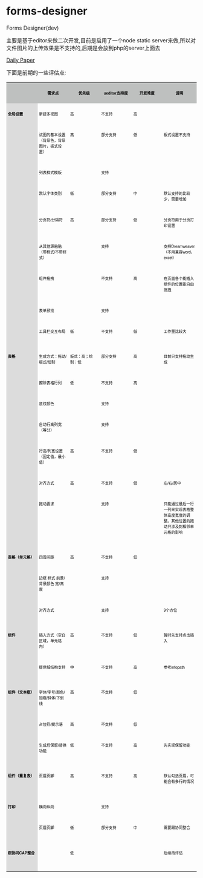 # forms-designer
Forms Designer(dev)

主要是基于editor来做二次开发,目前是启用了一个node static server来做,所以对文件图片的上传效果是不支持的,后期是会放到php的server上面去

[Daily Paper](DailyPaper.md)

下面是前期的一些评估点:

<table cellspacing="0" cellpadding="0">
    <tbody>
        <tr class="firstRow">
            <td valign="top" style="border-color: rgb(0, 0, 0); padding: 4px; word-break: break-all; background-color: rgb(190, 192, 191);" width="89" height="14"></td>
            <td valign="top" style="border-color: rgb(0, 0, 0); padding: 4px; background-color: rgb(190, 192, 191);" width="89" height="14">
                <p style="text-align:center;">
                    <span style="font-family:PingFang SC;color:#000000;font-stretch: normal; font-size: 10px; font-family: &#39;PingFang SC&#39;; font-kerning: none; font-variant-ligatures: common-ligatures; -webkit-text-stroke-color: rgb(0, 0, 0);"><strong>需求点</strong></span>
                </p>
            </td>
            <td valign="top" style="border-color: rgb(0, 0, 0); padding: 4px; background-color: rgb(190, 192, 191);" width="89" height="14">
                <p style="text-align:center;">
                    <span style="font-family:PingFang SC;color:#000000;font-stretch: normal; font-size: 10px; font-family: &#39;PingFang SC&#39;; font-kerning: none; font-variant-ligatures: common-ligatures; -webkit-text-stroke-color: rgb(0, 0, 0);"><strong>优先级</strong></span>
                </p>
            </td>
            <td valign="top" style="border-color: rgb(0, 0, 0); padding: 4px; background-color: rgb(190, 192, 191);" width="89" height="14">
                <p style="text-align:center;">
                    <span style="font-family:Helvetica;color:#000000;font-stretch: normal; font-size: 10px; font-family: Helvetica; font-kerning: none; font-variant-ligatures: common-ligatures; -webkit-text-stroke-color: rgb(0, 0, 0);"><strong>ueditor</strong></span><span style="font-family:PingFang SC;color:#000000;font-stretch: normal; font-size: 10px; font-family: &#39;PingFang SC&#39;; font-kerning: none; font-variant-ligatures: common-ligatures; -webkit-text-stroke-color: rgb(0, 0, 0);"><strong>支持度</strong></span>
                </p>
            </td>
            <td valign="top" style="border-color: rgb(0, 0, 0); padding: 4px; background-color: rgb(190, 192, 191);" width="89" height="14">
                <p style="text-align:center;">
                    <span style="font-family:PingFang SC;color:#000000;font-stretch: normal; font-size: 10px; font-family: &#39;PingFang SC&#39;; font-kerning: none; font-variant-ligatures: common-ligatures; -webkit-text-stroke-color: rgb(0, 0, 0);"><strong>开发难度</strong></span>
                </p>
            </td>
            <td valign="top" style="border-color: rgb(0, 0, 0); padding: 4px; background-color: rgb(190, 192, 191);" width="89" height="14">
                <p style="text-align:center;">
                    <span style="font-family:PingFang SC;color:#000000;font-stretch: normal; font-size: 10px; font-family: &#39;PingFang SC&#39;; font-kerning: none; font-variant-ligatures: common-ligatures; -webkit-text-stroke-color: rgb(0, 0, 0);"><strong>说明</strong></span>
                </p>
            </td>
        </tr>
        <tr>
            <td valign="top" style="border-color: rgb(0, 0, 0); padding: 4px; word-break: break-all; background-color: rgb(220, 220, 220);" width="89" height="13" class="selectTdClass">
                <p>
                    <span style="font-family:PingFang SC;color:#000000;font-stretch: normal; font-size: 10px; font-family: &#39;PingFang SC&#39;; font-kerning: none; font-variant-ligatures: common-ligatures; -webkit-text-stroke-color: rgb(0, 0, 0);"><strong>全局设置</strong></span>
                </p>
            </td>
            <td valign="top" style="border-color: rgb(0, 0, 0); padding: 4px;" width="89" height="13" class="selectTdClass">
                <p>
                    <span style="font-family:PingFang SC;color:#000000;font-stretch: normal; font-size: 10px; font-family: &#39;PingFang SC&#39;; font-kerning: none; font-variant-ligatures: common-ligatures; -webkit-text-stroke-color: rgb(0, 0, 0);">新建多视图</span>
                </p>
            </td>
            <td valign="top" style="border-color: rgb(0, 0, 0); padding: 4px;" width="89" height="13" class="selectTdClass">
                <p>
                    <span style="font-family:PingFang SC;color:#000000;font-stretch: normal; font-size: 10px; font-family: &#39;PingFang SC&#39;; font-kerning: none; font-variant-ligatures: common-ligatures; -webkit-text-stroke-color: rgb(0, 0, 0);">高</span>
                </p>
            </td>
            <td valign="top" style="border-color: rgb(0, 0, 0); padding: 4px;" width="89" height="13" class="selectTdClass">
                <p>
                    <span style="font-family:PingFang SC;color:#000000;font-stretch: normal; font-size: 10px; font-family: &#39;PingFang SC&#39;; font-kerning: none; font-variant-ligatures: common-ligatures; -webkit-text-stroke-color: rgb(0, 0, 0);">不支持</span>
                </p>
            </td>
            <td valign="top" style="border-color: rgb(0, 0, 0); padding: 4px;" width="89" height="13" class="selectTdClass">
                <p>
                    <span style="font-family:PingFang SC;color:#000000;font-stretch: normal; font-size: 10px; font-family: &#39;PingFang SC&#39;; font-kerning: none; font-variant-ligatures: common-ligatures; -webkit-text-stroke-color: rgb(0, 0, 0);">高</span>
                </p>
            </td>
            <td valign="top" style="border-color: rgb(0, 0, 0); padding: 4px;" width="89" height="13" class="selectTdClass"></td>
        </tr>
        <tr>
            <td valign="top" style="border-color: rgb(0, 0, 0); padding: 4px; background-color: rgb(220, 220, 220);" width="89" height="41"></td>
            <td valign="top" style="border-color: rgb(0, 0, 0); padding: 4px;" width="89" height="41">
                <p>
                    <span style="font-family:PingFang SC;color:#000000;font-stretch: normal; font-size: 10px; font-family: &#39;PingFang SC&#39;; font-kerning: none; font-variant-ligatures: common-ligatures; -webkit-text-stroke-color: rgb(0, 0, 0);">试图的基本设置（背景色，背景图片，板式设置）</span>
                </p>
            </td>
            <td valign="top" style="border-color: rgb(0, 0, 0); padding: 4px;" width="89" height="41">
                <p>
                    <span style="font-family:PingFang SC;color:#000000;font-stretch: normal; font-size: 10px; font-family: &#39;PingFang SC&#39;; font-kerning: none; font-variant-ligatures: common-ligatures; -webkit-text-stroke-color: rgb(0, 0, 0);">高</span>
                </p>
            </td>
            <td valign="top" style="border-color: rgb(0, 0, 0); padding: 4px;" width="89" height="41">
                <p>
                    <span style="font-family:PingFang SC;color:#000000;font-stretch: normal; font-size: 10px; font-family: &#39;PingFang SC&#39;; font-kerning: none; font-variant-ligatures: common-ligatures; -webkit-text-stroke-color: rgb(0, 0, 0);">部分支持</span>
                </p>
            </td>
            <td valign="top" style="border-color: rgb(0, 0, 0); padding: 4px;" width="89" height="41">
                <p>
                    <span style="font-family:PingFang SC;color:#000000;font-stretch: normal; font-size: 10px; font-family: &#39;PingFang SC&#39;; font-kerning: none; font-variant-ligatures: common-ligatures; -webkit-text-stroke-color: rgb(0, 0, 0);">低</span>
                </p>
            </td>
            <td valign="top" style="border-color: rgb(0, 0, 0); padding: 4px;" width="89" height="41">
                <p>
                    <span style="font-family:PingFang SC;color:#000000;font-stretch: normal; font-size: 10px; font-family: &#39;PingFang SC&#39;; font-kerning: none; font-variant-ligatures: common-ligatures; -webkit-text-stroke-color: rgb(0, 0, 0);">板式设置不支持</span>
                </p>
            </td>
        </tr>
        <tr>
            <td valign="top" style="border-color: rgb(0, 0, 0); padding: 4px; background-color: rgb(220, 220, 220);" width="89" height="14"></td>
            <td valign="top" style="border-color: rgb(0, 0, 0); padding: 4px;" width="89" height="14">
                <p>
                    <span style="font-family:PingFang SC;color:#000000;font-stretch: normal; font-size: 10px; font-family: &#39;PingFang SC&#39;; font-kerning: none; font-variant-ligatures: common-ligatures; -webkit-text-stroke-color: rgb(0, 0, 0);">列表样式模板</span>
                </p>
            </td>
            <td valign="top" style="border-color: rgb(0, 0, 0); padding: 4px;" width="89" height="14"></td>
            <td valign="top" style="border-color: rgb(0, 0, 0); padding: 4px;" width="89" height="14">
                <p>
                    <span style="font-family:PingFang SC;color:#000000;font-stretch: normal; font-size: 10px; font-family: &#39;PingFang SC&#39;; font-kerning: none; font-variant-ligatures: common-ligatures; -webkit-text-stroke-color: rgb(0, 0, 0);">支持</span>
                </p>
            </td>
            <td valign="top" style="border-color: rgb(0, 0, 0); padding: 4px;" width="89" height="14"></td>
            <td valign="top" style="border-color: rgb(0, 0, 0); padding: 4px;" width="89" height="14"></td>
        </tr>
        <tr>
            <td valign="top" style="border-color: rgb(0, 0, 0); padding: 4px; background-color: rgb(220, 220, 220);" width="89" height="27"></td>
            <td valign="top" style="border-color: rgb(0, 0, 0); padding: 4px;" width="89" height="27">
                <p>
                    <span style="font-family:PingFang SC;color:#000000;font-stretch: normal; font-size: 10px; font-family: &#39;PingFang SC&#39;; font-kerning: none; font-variant-ligatures: common-ligatures; -webkit-text-stroke-color: rgb(0, 0, 0);">默认字体类别</span>
                </p>
            </td>
            <td valign="top" style="border-color: rgb(0, 0, 0); padding: 4px;" width="89" height="27">
                <p>
                    <span style="font-family:PingFang SC;color:#000000;font-stretch: normal; font-size: 10px; font-family: &#39;PingFang SC&#39;; font-kerning: none; font-variant-ligatures: common-ligatures; -webkit-text-stroke-color: rgb(0, 0, 0);">低</span>
                </p>
            </td>
            <td valign="top" style="border-color: rgb(0, 0, 0); padding: 4px;" width="89" height="27">
                <p>
                    <span style="font-family:PingFang SC;color:#000000;font-stretch: normal; font-size: 10px; font-family: &#39;PingFang SC&#39;; font-kerning: none; font-variant-ligatures: common-ligatures; -webkit-text-stroke-color: rgb(0, 0, 0);">部分支持</span>
                </p>
            </td>
            <td valign="top" style="border-color: rgb(0, 0, 0); padding: 4px;" width="89" height="27">
                <p>
                    <span style="font-family:PingFang SC;color:#000000;font-stretch: normal; font-size: 10px; font-family: &#39;PingFang SC&#39;; font-kerning: none; font-variant-ligatures: common-ligatures; -webkit-text-stroke-color: rgb(0, 0, 0);">中</span>
                </p>
            </td>
            <td valign="top" style="border-color: rgb(0, 0, 0); padding: 4px;" width="89" height="27">
                <p>
                    <span style="font-family:PingFang SC;color:#000000;font-stretch: normal; font-size: 10px; font-family: &#39;PingFang SC&#39;; font-kerning: none; font-variant-ligatures: common-ligatures; -webkit-text-stroke-color: rgb(0, 0, 0);">默认支持的比较少，需要增加</span>
                </p>
            </td>
        </tr>
        <tr>
            <td valign="top" style="border-color: rgb(0, 0, 0); padding: 4px; background-color: rgb(220, 220, 220);" width="89" height="28"></td>
            <td valign="top" style="border-color: rgb(0, 0, 0); padding: 4px;" width="89" height="28">
                <p>
                    <span style="font-family:PingFang SC;color:#000000;font-stretch: normal; font-size: 10px; font-family: &#39;PingFang SC&#39;; font-kerning: none; font-variant-ligatures: common-ligatures; -webkit-text-stroke-color: rgb(0, 0, 0);">分页符</span><span style="font-family:Helvetica;color:#000000;font-stretch: normal; font-size: 10px; font-family: Helvetica; font-kerning: none; font-variant-ligatures: common-ligatures; -webkit-text-stroke-color: rgb(0, 0, 0);">/</span><span style="font-family:PingFang SC;color:#000000;font-stretch: normal; font-size: 10px; font-family: &#39;PingFang SC&#39;; font-kerning: none; font-variant-ligatures: common-ligatures; -webkit-text-stroke-color: rgb(0, 0, 0);">分隔符</span>
                </p>
            </td>
            <td valign="top" style="border-color: rgb(0, 0, 0); padding: 4px;" width="89" height="28">
                <p>
                    <span style="font-family:PingFang SC;color:#000000;font-stretch: normal; font-size: 10px; font-family: &#39;PingFang SC&#39;; font-kerning: none; font-variant-ligatures: common-ligatures; -webkit-text-stroke-color: rgb(0, 0, 0);">高</span>
                </p>
            </td>
            <td valign="top" style="border-color: rgb(0, 0, 0); padding: 4px;" width="89" height="28">
                <p>
                    <span style="font-family:PingFang SC;color:#000000;font-stretch: normal; font-size: 10px; font-family: &#39;PingFang SC&#39;; font-kerning: none; font-variant-ligatures: common-ligatures; -webkit-text-stroke-color: rgb(0, 0, 0);">部分支持</span>
                </p>
            </td>
            <td valign="top" style="border-color: rgb(0, 0, 0); padding: 4px;" width="89" height="28">
                <p>
                    <span style="font-family:PingFang SC;color:#000000;font-stretch: normal; font-size: 10px; font-family: &#39;PingFang SC&#39;; font-kerning: none; font-variant-ligatures: common-ligatures; -webkit-text-stroke-color: rgb(0, 0, 0);">低</span>
                </p>
            </td>
            <td valign="top" style="border-color: rgb(0, 0, 0); padding: 4px;" width="89" height="28">
                <p>
                    <span style="font-family:PingFang SC;color:#000000;font-stretch: normal; font-size: 10px; font-family: &#39;PingFang SC&#39;; font-kerning: none; font-variant-ligatures: common-ligatures; -webkit-text-stroke-color: rgb(0, 0, 0);">分页符用于分页打印设置</span>
                </p>
            </td>
        </tr>
        <tr>
            <td valign="top" style="border-color: rgb(0, 0, 0); padding: 4px; background-color: rgb(220, 220, 220);" width="89" height="55"></td>
            <td valign="top" style="border-color: rgb(0, 0, 0); padding: 4px;" width="89" height="55">
                <p>
                    <span style="font-family:PingFang SC;color:#000000;font-stretch: normal; font-size: 10px; font-family: &#39;PingFang SC&#39;; font-kerning: none; font-variant-ligatures: common-ligatures; -webkit-text-stroke-color: rgb(0, 0, 0);">从其他源粘贴（带样式</span><span style="font-family:Helvetica;color:#000000;font-stretch: normal; font-size: 10px; font-family: Helvetica; font-kerning: none; font-variant-ligatures: common-ligatures; -webkit-text-stroke-color: rgb(0, 0, 0);">/</span><span style="font-family:PingFang SC;color:#000000;font-stretch: normal; font-size: 10px; font-family: &#39;PingFang SC&#39;; font-kerning: none; font-variant-ligatures: common-ligatures; -webkit-text-stroke-color: rgb(0, 0, 0);">不带样式）</span>
                </p>
            </td>
            <td valign="top" style="border-color: rgb(0, 0, 0); padding: 4px;" width="89" height="55"></td>
            <td valign="top" style="border-color: rgb(0, 0, 0); padding: 4px;" width="89" height="55">
                <p>
                    <span style="font-family:PingFang SC;color:#000000;font-stretch: normal; font-size: 10px; font-family: &#39;PingFang SC&#39;; font-kerning: none; font-variant-ligatures: common-ligatures; -webkit-text-stroke-color: rgb(0, 0, 0);">支持</span>
                </p>
            </td>
            <td valign="top" style="border-color: rgb(0, 0, 0); padding: 4px;" width="89" height="55"></td>
            <td valign="top" style="border-color: rgb(0, 0, 0); padding: 4px;" width="89" height="55">
                <p>
                    <span style="font-family:PingFang SC;color:#000000;font-stretch: normal; font-size: 10px; font-family: &#39;PingFang SC&#39;; font-kerning: none; font-variant-ligatures: common-ligatures; -webkit-text-stroke-color: rgb(0, 0, 0);">支持</span><span style="font-family:Helvetica;color:#000000;font-stretch: normal; font-size: 10px; font-family: Helvetica; font-kerning: none; font-variant-ligatures: common-ligatures; -webkit-text-stroke-color: rgb(0, 0, 0);">Dreamweaver</span><span style="font-family:PingFang SC;color:#000000;font-stretch: normal; font-size: 10px; font-family: &#39;PingFang SC&#39;; font-kerning: none; font-variant-ligatures: common-ligatures; -webkit-text-stroke-color: rgb(0, 0, 0);">（不用兼容</span><span style="font-family:Helvetica;color:#000000;font-stretch: normal; font-size: 10px; font-family: Helvetica; font-kerning: none; font-variant-ligatures: common-ligatures; -webkit-text-stroke-color: rgb(0, 0, 0);">word</span><span style="font-family:PingFang SC;color:#000000;font-stretch: normal; font-size: 10px; font-family: &#39;PingFang SC&#39;; font-kerning: none; font-variant-ligatures: common-ligatures; -webkit-text-stroke-color: rgb(0, 0, 0);">，</span><span style="font-family:Helvetica;color:#000000;font-stretch: normal; font-size: 10px; font-family: Helvetica; font-kerning: none; font-variant-ligatures: common-ligatures; -webkit-text-stroke-color: rgb(0, 0, 0);">excel</span><span style="font-family:PingFang SC;color:#000000;font-stretch: normal; font-size: 10px; font-family: &#39;PingFang SC&#39;; font-kerning: none; font-variant-ligatures: common-ligatures; -webkit-text-stroke-color: rgb(0, 0, 0);">）</span>
                </p>
            </td>
        </tr>
        <tr>
            <td valign="top" style="border-color: rgb(0, 0, 0); padding: 4px; background-color: rgb(220, 220, 220);" width="89" height="41"></td>
            <td valign="top" style="border-color: rgb(0, 0, 0); padding: 4px;" width="89" height="41">
                <p>
                    <span style="font-family:PingFang SC;color:#000000;font-stretch: normal; font-size: 10px; font-family: &#39;PingFang SC&#39;; font-kerning: none; font-variant-ligatures: common-ligatures; -webkit-text-stroke-color: rgb(0, 0, 0);">组件拖拽</span>
                </p>
            </td>
            <td valign="top" style="border-color: rgb(0, 0, 0); padding: 4px;" width="89" height="41"></td>
            <td valign="top" style="border-color: rgb(0, 0, 0); padding: 4px;" width="89" height="41">
                <p>
                    <span style="font-family:PingFang SC;color:#000000;font-stretch: normal; font-size: 10px; font-family: &#39;PingFang SC&#39;; font-kerning: none; font-variant-ligatures: common-ligatures; -webkit-text-stroke-color: rgb(0, 0, 0);">不支持</span>
                </p>
            </td>
            <td valign="top" style="border-color: rgb(0, 0, 0); padding: 4px;" width="89" height="41">
                <p>
                    <span style="font-family:PingFang SC;color:#000000;font-stretch: normal; font-size: 10px; font-family: &#39;PingFang SC&#39;; font-kerning: none; font-variant-ligatures: common-ligatures; -webkit-text-stroke-color: rgb(0, 0, 0);">高</span>
                </p>
            </td>
            <td valign="top" style="border-color: rgb(0, 0, 0); padding: 4px;" width="89" height="41">
                <p>
                    <span style="font-family:PingFang SC;color:#000000;font-stretch: normal; font-size: 10px; font-family: &#39;PingFang SC&#39;; font-kerning: none; font-variant-ligatures: common-ligatures; -webkit-text-stroke-color: rgb(0, 0, 0);">在页面各个能插入组件的位置能自由拖拽</span>
                </p>
            </td>
        </tr>
        <tr>
            <td valign="top" style="border-color: rgb(0, 0, 0); padding: 4px; background-color: rgb(220, 220, 220);" width="89" height="14"></td>
            <td valign="top" style="border-color: rgb(0, 0, 0); padding: 4px;" width="89" height="14">
                <p>
                    <span style="font-family:PingFang SC;color:#000000;font-stretch: normal; font-size: 10px; font-family: &#39;PingFang SC&#39;; font-kerning: none; font-variant-ligatures: common-ligatures; -webkit-text-stroke-color: rgb(0, 0, 0);">表单预览</span>
                </p>
            </td>
            <td valign="top" style="border-color: rgb(0, 0, 0); padding: 4px;" width="89" height="14"></td>
            <td valign="top" style="border-color: rgb(0, 0, 0); padding: 4px;" width="89" height="14">
                <p>
                    <span style="font-family:PingFang SC;color:#000000;font-stretch: normal; font-size: 10px; font-family: &#39;PingFang SC&#39;; font-kerning: none; font-variant-ligatures: common-ligatures; -webkit-text-stroke-color: rgb(0, 0, 0);">支持</span>
                </p>
            </td>
            <td valign="top" style="border-color: rgb(0, 0, 0); padding: 4px;" width="89" height="14"></td>
            <td valign="top" style="border-color: rgb(0, 0, 0); padding: 4px;" width="89" height="14"></td>
        </tr>
        <tr>
            <td valign="top" style="border-color: rgb(0, 0, 0); padding: 4px; background-color: rgb(220, 220, 220);" width="89" height="13"></td>
            <td valign="top" style="border-color: rgb(0, 0, 0); padding: 4px;" width="89" height="13">
                <p>
                    <span style="font-family:PingFang SC;color:#000000;font-stretch: normal; font-size: 10px; font-family: &#39;PingFang SC&#39;; font-kerning: none; font-variant-ligatures: common-ligatures; -webkit-text-stroke-color: rgb(0, 0, 0);">工具栏交互布局</span>
                </p>
            </td>
            <td valign="top" style="border-color: rgb(0, 0, 0); padding: 4px;" width="89" height="13">
                <p>
                    <span style="font-family:PingFang SC;color:#000000;font-stretch: normal; font-size: 10px; font-family: &#39;PingFang SC&#39;; font-kerning: none; font-variant-ligatures: common-ligatures; -webkit-text-stroke-color: rgb(0, 0, 0);">低</span>
                </p>
            </td>
            <td valign="top" style="border-color: rgb(0, 0, 0); padding: 4px;" width="89" height="13">
                <p>
                    <span style="font-family:PingFang SC;color:#000000;font-stretch: normal; font-size: 10px; font-family: &#39;PingFang SC&#39;; font-kerning: none; font-variant-ligatures: common-ligatures; -webkit-text-stroke-color: rgb(0, 0, 0);">不支持</span>
                </p>
            </td>
            <td valign="top" style="border-color: rgb(0, 0, 0); padding: 4px;" width="89" height="13">
                <p>
                    <span style="font-family:PingFang SC;color:#000000;font-stretch: normal; font-size: 10px; font-family: &#39;PingFang SC&#39;; font-kerning: none; font-variant-ligatures: common-ligatures; -webkit-text-stroke-color: rgb(0, 0, 0);">低</span>
                </p>
            </td>
            <td valign="top" style="border-color: rgb(0, 0, 0); padding: 4px;" width="89" height="13">
                <p>
                    <span style="font-family:PingFang SC;color:#000000;font-stretch: normal; font-size: 10px; font-family: &#39;PingFang SC&#39;; font-kerning: none; font-variant-ligatures: common-ligatures; -webkit-text-stroke-color: rgb(0, 0, 0);">工作量比较大</span>
                </p>
            </td>
        </tr>
        <tr>
            <td valign="top" style="border-color: rgb(0, 0, 0); padding: 4px; background-color: rgb(220, 220, 220);" width="89" height="11"></td>
            <td valign="top" style="border-color: rgb(0, 0, 0); padding: 4px;" width="89" height="11"></td>
            <td valign="top" style="border-color: rgb(0, 0, 0); padding: 4px;" width="89" height="11"></td>
            <td valign="top" style="border-color: rgb(0, 0, 0); padding: 4px;" width="89" height="11"></td>
            <td valign="top" style="border-color: rgb(0, 0, 0); padding: 4px;" width="89" height="11"></td>
            <td valign="top" style="border-color: rgb(0, 0, 0); padding: 4px;" width="89" height="11"></td>
        </tr>
        <tr>
            <td valign="top" style="border-color: rgb(0, 0, 0); padding: 4px; background-color: rgb(220, 220, 220);" width="89" height="28">
                <p>
                    <span style="font-family:PingFang SC;color:#000000;font-stretch: normal; font-size: 10px; font-family: &#39;PingFang SC&#39;; font-kerning: none; font-variant-ligatures: common-ligatures; -webkit-text-stroke-color: rgb(0, 0, 0);"><strong>表格</strong></span>
                </p>
            </td>
            <td valign="top" style="border-color: rgb(0, 0, 0); padding: 4px;" width="89" height="28">
                <p>
                    <span style="font-family:PingFang SC;color:#000000;font-stretch: normal; font-size: 10px; font-family: &#39;PingFang SC&#39;; font-kerning: none; font-variant-ligatures: common-ligatures; -webkit-text-stroke-color: rgb(0, 0, 0);">生成方式：拖动</span><span style="font-family:Helvetica;color:#000000;font-stretch: normal; font-size: 10px; font-family: Helvetica; font-kerning: none; font-variant-ligatures: common-ligatures; -webkit-text-stroke-color: rgb(0, 0, 0);">/</span><span style="font-family:PingFang SC;color:#000000;font-stretch: normal; font-size: 10px; font-family: &#39;PingFang SC&#39;; font-kerning: none; font-variant-ligatures: common-ligatures; -webkit-text-stroke-color: rgb(0, 0, 0);">板式</span><span style="font-family:Helvetica;color:#000000;font-stretch: normal; font-size: 10px; font-family: Helvetica; font-kerning: none; font-variant-ligatures: common-ligatures; -webkit-text-stroke-color: rgb(0, 0, 0);">/</span><span style="font-family:PingFang SC;color:#000000;font-stretch: normal; font-size: 10px; font-family: &#39;PingFang SC&#39;; font-kerning: none; font-variant-ligatures: common-ligatures; -webkit-text-stroke-color: rgb(0, 0, 0);">绘制</span>
                </p>
            </td>
            <td valign="top" style="border-color: rgb(0, 0, 0); padding: 4px;" width="89" height="28">
                <p>
                    <span style="font-family:PingFang SC;color:#000000;font-stretch: normal; font-size: 10px; font-family: &#39;PingFang SC&#39;; font-kerning: none; font-variant-ligatures: common-ligatures; -webkit-text-stroke-color: rgb(0, 0, 0);">板式：高；绘制：低</span>
                </p>
            </td>
            <td valign="top" style="border-color: rgb(0, 0, 0); padding: 4px;" width="89" height="28">
                <p>
                    <span style="font-family:PingFang SC;color:#000000;font-stretch: normal; font-size: 10px; font-family: &#39;PingFang SC&#39;; font-kerning: none; font-variant-ligatures: common-ligatures; -webkit-text-stroke-color: rgb(0, 0, 0);">部分支持</span>
                </p>
            </td>
            <td valign="top" style="border-color: rgb(0, 0, 0); padding: 4px;" width="89" height="28">
                <p>
                    <span style="font-family:PingFang SC;color:#000000;font-stretch: normal; font-size: 10px; font-family: &#39;PingFang SC&#39;; font-kerning: none; font-variant-ligatures: common-ligatures; -webkit-text-stroke-color: rgb(0, 0, 0);">高</span>
                </p>
            </td>
            <td valign="top" style="border-color: rgb(0, 0, 0); padding: 4px;" width="89" height="28">
                <p>
                    <span style="font-family:PingFang SC;color:#000000;font-stretch: normal; font-size: 10px; font-family: &#39;PingFang SC&#39;; font-kerning: none; font-variant-ligatures: common-ligatures; -webkit-text-stroke-color: rgb(0, 0, 0);">目前只支持拖动生成</span>
                </p>
            </td>
        </tr>
        <tr>
            <td valign="top" style="border-color: rgb(0, 0, 0); padding: 4px; background-color: rgb(220, 220, 220);" width="89" height="13"></td>
            <td valign="top" style="border-color: rgb(0, 0, 0); padding: 4px;" width="89" height="13">
                <p>
                    <span style="font-family:PingFang SC;color:#000000;font-stretch: normal; font-size: 10px; font-family: &#39;PingFang SC&#39;; font-kerning: none; font-variant-ligatures: common-ligatures; -webkit-text-stroke-color: rgb(0, 0, 0);">擦除表格行列</span>
                </p>
            </td>
            <td valign="top" style="border-color: rgb(0, 0, 0); padding: 4px;" width="89" height="13">
                <p>
                    <span style="font-family:PingFang SC;color:#000000;font-stretch: normal; font-size: 10px; font-family: &#39;PingFang SC&#39;; font-kerning: none; font-variant-ligatures: common-ligatures; -webkit-text-stroke-color: rgb(0, 0, 0);">低</span>
                </p>
            </td>
            <td valign="top" style="border-color: rgb(0, 0, 0); padding: 4px;" width="89" height="13">
                <p>
                    <span style="font-family:PingFang SC;color:#000000;font-stretch: normal; font-size: 10px; font-family: &#39;PingFang SC&#39;; font-kerning: none; font-variant-ligatures: common-ligatures; -webkit-text-stroke-color: rgb(0, 0, 0);">不支持</span>
                </p>
            </td>
            <td valign="top" style="border-color: rgb(0, 0, 0); padding: 4px;" width="89" height="13">
                <p>
                    <span style="font-family:PingFang SC;color:#000000;font-stretch: normal; font-size: 10px; font-family: &#39;PingFang SC&#39;; font-kerning: none; font-variant-ligatures: common-ligatures; -webkit-text-stroke-color: rgb(0, 0, 0);">高</span>
                </p>
            </td>
            <td valign="top" style="border-color: rgb(0, 0, 0); padding: 4px;" width="89" height="13"></td>
        </tr>
        <tr>
            <td valign="top" style="border-color: rgb(0, 0, 0); padding: 4px; background-color: rgb(220, 220, 220);" width="89" height="13"></td>
            <td valign="top" style="border-color: rgb(0, 0, 0); padding: 4px;" width="89" height="13">
                <p>
                    <span style="font-family:PingFang SC;color:#000000;font-stretch: normal; font-size: 10px; font-family: &#39;PingFang SC&#39;; font-kerning: none; font-variant-ligatures: common-ligatures; -webkit-text-stroke-color: rgb(0, 0, 0);">底纹颜色</span>
                </p>
            </td>
            <td valign="top" style="border-color: rgb(0, 0, 0); padding: 4px;" width="89" height="13"></td>
            <td valign="top" style="border-color: rgb(0, 0, 0); padding: 4px;" width="89" height="13">
                <p>
                    <span style="font-family:PingFang SC;color:#000000;font-stretch: normal; font-size: 10px; font-family: &#39;PingFang SC&#39;; font-kerning: none; font-variant-ligatures: common-ligatures; -webkit-text-stroke-color: rgb(0, 0, 0);">支持</span>
                </p>
            </td>
            <td valign="top" style="border-color: rgb(0, 0, 0); padding: 4px;" width="89" height="13"></td>
            <td valign="top" style="border-color: rgb(0, 0, 0); padding: 4px;" width="89" height="13"></td>
        </tr>
        <tr>
            <td valign="top" style="border-color: rgb(0, 0, 0); padding: 4px; background-color: rgb(220, 220, 220);" width="89" height="28"></td>
            <td valign="top" style="border-color: rgb(0, 0, 0); padding: 4px;" width="89" height="28">
                <p>
                    <span style="font-family:PingFang SC;color:#000000;font-stretch: normal; font-size: 10px; font-family: &#39;PingFang SC&#39;; font-kerning: none; font-variant-ligatures: common-ligatures; -webkit-text-stroke-color: rgb(0, 0, 0);">自动行高列宽（等分）</span>
                </p>
            </td>
            <td valign="top" style="border-color: rgb(0, 0, 0); padding: 4px;" width="89" height="28"></td>
            <td valign="top" style="border-color: rgb(0, 0, 0); padding: 4px;" width="89" height="28">
                <p>
                    <span style="font-family:PingFang SC;color:#000000;font-stretch: normal; font-size: 10px; font-family: &#39;PingFang SC&#39;; font-kerning: none; font-variant-ligatures: common-ligatures; -webkit-text-stroke-color: rgb(0, 0, 0);">支持</span>
                </p>
            </td>
            <td valign="top" style="border-color: rgb(0, 0, 0); padding: 4px;" width="89" height="28"></td>
            <td valign="top" style="border-color: rgb(0, 0, 0); padding: 4px;" width="89" height="28"></td>
        </tr>
        <tr>
            <td valign="top" style="border-color: rgb(0, 0, 0); padding: 4px; background-color: rgb(220, 220, 220);" width="89" height="27"></td>
            <td valign="top" style="border-color: rgb(0, 0, 0); padding: 4px;" width="89" height="27">
                <p>
                    <span style="font-family:PingFang SC;color:#000000;font-stretch: normal; font-size: 10px; font-family: &#39;PingFang SC&#39;; font-kerning: none; font-variant-ligatures: common-ligatures; -webkit-text-stroke-color: rgb(0, 0, 0);">行高</span><span style="font-family:Helvetica;color:#000000;font-stretch: normal; font-size: 10px; font-family: Helvetica; font-kerning: none; font-variant-ligatures: common-ligatures; -webkit-text-stroke-color: rgb(0, 0, 0);">/</span><span style="font-family:PingFang SC;color:#000000;font-stretch: normal; font-size: 10px; font-family: &#39;PingFang SC&#39;; font-kerning: none; font-variant-ligatures: common-ligatures; -webkit-text-stroke-color: rgb(0, 0, 0);">列宽设置（固定值，最小值）</span>
                </p>
            </td>
            <td valign="top" style="border-color: rgb(0, 0, 0); padding: 4px;" width="89" height="27">
                <p>
                    <span style="font-family:PingFang SC;color:#000000;font-stretch: normal; font-size: 10px; font-family: &#39;PingFang SC&#39;; font-kerning: none; font-variant-ligatures: common-ligatures; -webkit-text-stroke-color: rgb(0, 0, 0);">高</span>
                </p>
            </td>
            <td valign="top" style="border-color: rgb(0, 0, 0); padding: 4px;" width="89" height="27">
                <p>
                    <span style="font-family:PingFang SC;color:#000000;font-stretch: normal; font-size: 10px; font-family: &#39;PingFang SC&#39;; font-kerning: none; font-variant-ligatures: common-ligatures; -webkit-text-stroke-color: rgb(0, 0, 0);">不支持</span>
                </p>
            </td>
            <td valign="top" style="border-color: rgb(0, 0, 0); padding: 4px;" width="89" height="27">
                <p>
                    <span style="font-family:PingFang SC;color:#000000;font-stretch: normal; font-size: 10px; font-family: &#39;PingFang SC&#39;; font-kerning: none; font-variant-ligatures: common-ligatures; -webkit-text-stroke-color: rgb(0, 0, 0);">低</span>
                </p>
            </td>
            <td valign="top" style="border-color: rgb(0, 0, 0); padding: 4px;" width="89" height="27"></td>
        </tr>
        <tr>
            <td valign="top" style="border-color: rgb(0, 0, 0); padding: 4px; background-color: rgb(220, 220, 220);" width="89" height="13"></td>
            <td valign="top" style="border-color: rgb(0, 0, 0); padding: 4px;" width="89" height="13">
                <p>
                    <span style="font-family:PingFang SC;color:#000000;font-stretch: normal; font-size: 10px; font-family: &#39;PingFang SC&#39;; font-kerning: none; font-variant-ligatures: common-ligatures; -webkit-text-stroke-color: rgb(0, 0, 0);">对齐方式</span>
                </p>
            </td>
            <td valign="top" style="border-color: rgb(0, 0, 0); padding: 4px;" width="89" height="13">
                <p>
                    <span style="font-family:PingFang SC;color:#000000;font-stretch: normal; font-size: 10px; font-family: &#39;PingFang SC&#39;; font-kerning: none; font-variant-ligatures: common-ligatures; -webkit-text-stroke-color: rgb(0, 0, 0);">高</span>
                </p>
            </td>
            <td valign="top" style="border-color: rgb(0, 0, 0); padding: 4px;" width="89" height="13">
                <p>
                    <span style="font-family:PingFang SC;color:#000000;font-stretch: normal; font-size: 10px; font-family: &#39;PingFang SC&#39;; font-kerning: none; font-variant-ligatures: common-ligatures; -webkit-text-stroke-color: rgb(0, 0, 0);">不支持</span>
                </p>
            </td>
            <td valign="top" style="border-color: rgb(0, 0, 0); padding: 4px;" width="89" height="13">
                <p>
                    <span style="font-family:PingFang SC;color:#000000;font-stretch: normal; font-size: 10px; font-family: &#39;PingFang SC&#39;; font-kerning: none; font-variant-ligatures: common-ligatures; -webkit-text-stroke-color: rgb(0, 0, 0);">低</span>
                </p>
            </td>
            <td valign="top" style="border-color: rgb(0, 0, 0); padding: 4px;" width="89" height="13">
                <p>
                    <span style="font-family:PingFang SC;color:#000000;font-stretch: normal; font-size: 10px; font-family: &#39;PingFang SC&#39;; font-kerning: none; font-variant-ligatures: common-ligatures; -webkit-text-stroke-color: rgb(0, 0, 0);">左</span><span style="font-family:Helvetica;color:#000000;font-stretch: normal; font-size: 10px; font-family: Helvetica; font-kerning: none; font-variant-ligatures: common-ligatures; -webkit-text-stroke-color: rgb(0, 0, 0);">/</span><span style="font-family:PingFang SC;color:#000000;font-stretch: normal; font-size: 10px; font-family: &#39;PingFang SC&#39;; font-kerning: none; font-variant-ligatures: common-ligatures; -webkit-text-stroke-color: rgb(0, 0, 0);">右</span><span style="font-family:Helvetica;color:#000000;font-stretch: normal; font-size: 10px; font-family: Helvetica; font-kerning: none; font-variant-ligatures: common-ligatures; -webkit-text-stroke-color: rgb(0, 0, 0);">/</span><span style="font-family:PingFang SC;color:#000000;font-stretch: normal; font-size: 10px; font-family: &#39;PingFang SC&#39;; font-kerning: none; font-variant-ligatures: common-ligatures; -webkit-text-stroke-color: rgb(0, 0, 0);">居中</span>
                </p>
            </td>
        </tr>
        <tr>
            <td valign="top" style="border-color: rgb(0, 0, 0); padding: 4px; background-color: rgb(220, 220, 220);" width="89" height="84"></td>
            <td valign="top" style="border-color: rgb(0, 0, 0); padding: 4px;" width="89" height="84">
                <p>
                    <span style="font-family:PingFang SC;color:#000000;font-stretch: normal; font-size: 10px; font-family: &#39;PingFang SC&#39;; font-kerning: none; font-variant-ligatures: common-ligatures; -webkit-text-stroke-color: rgb(0, 0, 0);">拖动要求</span>
                </p>
            </td>
            <td valign="top" style="border-color: rgb(0, 0, 0); padding: 4px;" width="89" height="84"></td>
            <td valign="top" style="border-color: rgb(0, 0, 0); padding: 4px;" width="89" height="84">
                <p>
                    <span style="font-family:PingFang SC;color:#000000;font-stretch: normal; font-size: 10px; font-family: &#39;PingFang SC&#39;; font-kerning: none; font-variant-ligatures: common-ligatures; -webkit-text-stroke-color: rgb(0, 0, 0);">支持</span>
                </p>
            </td>
            <td valign="top" style="border-color: rgb(0, 0, 0); padding: 4px;" width="89" height="84"></td>
            <td valign="top" style="border-color: rgb(0, 0, 0); padding: 4px;" width="89" height="84">
                <p>
                    <span style="font-family:PingFang SC;color:#000000;font-stretch: normal; font-size: 10px; font-family: &#39;PingFang SC&#39;; font-kerning: none; font-variant-ligatures: common-ligatures; -webkit-text-stroke-color: rgb(0, 0, 0);">只能通过最后一行一列来实现表格整体高度宽度的调整。其他位置的拖动只涉及到相邻单元格的影响</span>
                </p>
            </td>
        </tr>
        <tr>
            <td valign="top" style="border-color: rgb(0, 0, 0); padding: 4px; background-color: rgb(220, 220, 220);" width="89" height="11"></td>
            <td valign="top" style="border-color: rgb(0, 0, 0); padding: 4px;" width="89" height="11"></td>
            <td valign="top" style="border-color: rgb(0, 0, 0); padding: 4px;" width="89" height="11"></td>
            <td valign="top" style="border-color: rgb(0, 0, 0); padding: 4px;" width="89" height="11"></td>
            <td valign="top" style="border-color: rgb(0, 0, 0); padding: 4px;" width="89" height="11"></td>
            <td valign="top" style="border-color: rgb(0, 0, 0); padding: 4px;" width="89" height="11"></td>
        </tr>
        <tr>
            <td valign="top" style="border-color: rgb(0, 0, 0); padding: 4px; background-color: rgb(220, 220, 220);" width="89" height="13">
                <p>
                    <span style="font-family:PingFang SC;color:#000000;font-stretch: normal; font-size: 10px; font-family: &#39;PingFang SC&#39;; font-kerning: none; font-variant-ligatures: common-ligatures; -webkit-text-stroke-color: rgb(0, 0, 0);"><strong>表格（单元格）</strong></span>
                </p>
            </td>
            <td valign="top" style="border-color: rgb(0, 0, 0); padding: 4px;" width="89" height="13">
                <p>
                    <span style="font-family:PingFang SC;color:#000000;font-stretch: normal; font-size: 10px; font-family: &#39;PingFang SC&#39;; font-kerning: none; font-variant-ligatures: common-ligatures; -webkit-text-stroke-color: rgb(0, 0, 0);">四周间距</span>
                </p>
            </td>
            <td valign="top" style="border-color: rgb(0, 0, 0); padding: 4px;" width="89" height="13">
                <p>
                    <span style="font-family:PingFang SC;color:#000000;font-stretch: normal; font-size: 10px; font-family: &#39;PingFang SC&#39;; font-kerning: none; font-variant-ligatures: common-ligatures; -webkit-text-stroke-color: rgb(0, 0, 0);">高</span>
                </p>
            </td>
            <td valign="top" style="border-color: rgb(0, 0, 0); padding: 4px;" width="89" height="13">
                <p>
                    <span style="font-family:PingFang SC;color:#000000;font-stretch: normal; font-size: 10px; font-family: &#39;PingFang SC&#39;; font-kerning: none; font-variant-ligatures: common-ligatures; -webkit-text-stroke-color: rgb(0, 0, 0);">不支持</span>
                </p>
            </td>
            <td valign="top" style="border-color: rgb(0, 0, 0); padding: 4px;" width="89" height="13">
                <p>
                    <span style="font-family:PingFang SC;color:#000000;font-stretch: normal; font-size: 10px; font-family: &#39;PingFang SC&#39;; font-kerning: none; font-variant-ligatures: common-ligatures; -webkit-text-stroke-color: rgb(0, 0, 0);">低</span>
                </p>
            </td>
            <td valign="top" style="border-color: rgb(0, 0, 0); padding: 4px;" width="89" height="13"></td>
        </tr>
        <tr>
            <td valign="top" style="border-color: rgb(0, 0, 0); padding: 4px; background-color: rgb(220, 220, 220);" width="89" height="28"></td>
            <td valign="top" style="border-color: rgb(0, 0, 0); padding: 4px;" width="89" height="28">
                <p>
                    <span style="font-family:PingFang SC;color:#000000;font-stretch: normal; font-size: 10px; font-family: &#39;PingFang SC&#39;; font-kerning: none; font-variant-ligatures: common-ligatures; -webkit-text-stroke-color: rgb(0, 0, 0);">边框</span><span style="font-family:Helvetica;color:#000000;font-stretch: normal; font-size: 10px; font-family: Helvetica; font-kerning: none; font-variant-ligatures: common-ligatures; -webkit-text-stroke-color: rgb(0, 0, 0);"> </span><span style="font-family:PingFang SC;color:#000000;font-stretch: normal; font-size: 10px; font-family: &#39;PingFang SC&#39;; font-kerning: none; font-variant-ligatures: common-ligatures; -webkit-text-stroke-color: rgb(0, 0, 0);">样式</span><span style="font-family:Helvetica;color:#000000;font-stretch: normal; font-size: 10px; font-family: Helvetica; font-kerning: none; font-variant-ligatures: common-ligatures; -webkit-text-stroke-color: rgb(0, 0, 0);"> </span><span style="font-family:PingFang SC;color:#000000;font-stretch: normal; font-size: 10px; font-family: &#39;PingFang SC&#39;; font-kerning: none; font-variant-ligatures: common-ligatures; -webkit-text-stroke-color: rgb(0, 0, 0);">前景</span><span style="font-family:Helvetica;color:#000000;font-stretch: normal; font-size: 10px; font-family: Helvetica; font-kerning: none; font-variant-ligatures: common-ligatures; -webkit-text-stroke-color: rgb(0, 0, 0);">/</span><span style="font-family:PingFang SC;color:#000000;font-stretch: normal; font-size: 10px; font-family: &#39;PingFang SC&#39;; font-kerning: none; font-variant-ligatures: common-ligatures; -webkit-text-stroke-color: rgb(0, 0, 0);">背景颜色</span><span style="font-family:Helvetica;color:#000000;font-stretch: normal; font-size: 10px; font-family: Helvetica; font-kerning: none; font-variant-ligatures: common-ligatures; -webkit-text-stroke-color: rgb(0, 0, 0);"> </span><span style="font-family:PingFang SC;color:#000000;font-stretch: normal; font-size: 10px; font-family: &#39;PingFang SC&#39;; font-kerning: none; font-variant-ligatures: common-ligatures; -webkit-text-stroke-color: rgb(0, 0, 0);">宽</span><span style="font-family:Helvetica;color:#000000;font-stretch: normal; font-size: 10px; font-family: Helvetica; font-kerning: none; font-variant-ligatures: common-ligatures; -webkit-text-stroke-color: rgb(0, 0, 0);">/</span><span style="font-family:PingFang SC;color:#000000;font-stretch: normal; font-size: 10px; font-family: &#39;PingFang SC&#39;; font-kerning: none; font-variant-ligatures: common-ligatures; -webkit-text-stroke-color: rgb(0, 0, 0);">高度</span>
                </p>
            </td>
            <td valign="top" style="border-color: rgb(0, 0, 0); padding: 4px;" width="89" height="28"></td>
            <td valign="top" style="border-color: rgb(0, 0, 0); padding: 4px;" width="89" height="28">
                <p>
                    <span style="font-family:PingFang SC;color:#000000;font-stretch: normal; font-size: 10px; font-family: &#39;PingFang SC&#39;; font-kerning: none; font-variant-ligatures: common-ligatures; -webkit-text-stroke-color: rgb(0, 0, 0);">支持</span>
                </p>
            </td>
            <td valign="top" style="border-color: rgb(0, 0, 0); padding: 4px;" width="89" height="28"></td>
            <td valign="top" style="border-color: rgb(0, 0, 0); padding: 4px;" width="89" height="28"></td>
        </tr>
        <tr>
            <td valign="top" style="border-color: rgb(0, 0, 0); padding: 4px; background-color: rgb(220, 220, 220);" width="89" height="13"></td>
            <td valign="top" style="border-color: rgb(0, 0, 0); padding: 4px;" width="89" height="13">
                <p>
                    <span style="font-family:PingFang SC;color:#000000;font-stretch: normal; font-size: 10px; font-family: &#39;PingFang SC&#39;; font-kerning: none; font-variant-ligatures: common-ligatures; -webkit-text-stroke-color: rgb(0, 0, 0);">对齐方式</span>
                </p>
            </td>
            <td valign="top" style="border-color: rgb(0, 0, 0); padding: 4px;" width="89" height="13"></td>
            <td valign="top" style="border-color: rgb(0, 0, 0); padding: 4px;" width="89" height="13">
                <p>
                    <span style="font-family:PingFang SC;color:#000000;font-stretch: normal; font-size: 10px; font-family: &#39;PingFang SC&#39;; font-kerning: none; font-variant-ligatures: common-ligatures; -webkit-text-stroke-color: rgb(0, 0, 0);">支持</span>
                </p>
            </td>
            <td valign="top" style="border-color: rgb(0, 0, 0); padding: 4px;" width="89" height="13"></td>
            <td valign="top" style="border-color: rgb(0, 0, 0); padding: 4px;" width="89" height="13">
                <p>
                    <span style="font-family:Helvetica;color:#000000;font-stretch: normal; font-size: 10px; font-family: Helvetica; font-kerning: none; font-variant-ligatures: common-ligatures; -webkit-text-stroke-color: rgb(0, 0, 0);">9</span><span style="font-family:PingFang SC;color:#000000;font-stretch: normal; font-size: 10px; font-family: &#39;PingFang SC&#39;; font-kerning: none; font-variant-ligatures: common-ligatures; -webkit-text-stroke-color: rgb(0, 0, 0);">个方位</span>
                </p>
            </td>
        </tr>
        <tr>
            <td valign="top" style="border-color: rgb(0, 0, 0); padding: 4px; background-color: rgb(220, 220, 220);" width="89" height="11"></td>
            <td valign="top" style="border-color: rgb(0, 0, 0); padding: 4px;" width="89" height="11"></td>
            <td valign="top" style="border-color: rgb(0, 0, 0); padding: 4px;" width="89" height="11"></td>
            <td valign="top" style="border-color: rgb(0, 0, 0); padding: 4px;" width="89" height="11"></td>
            <td valign="top" style="border-color: rgb(0, 0, 0); padding: 4px;" width="89" height="11"></td>
            <td valign="top" style="border-color: rgb(0, 0, 0); padding: 4px;" width="89" height="11"></td>
        </tr>
        <tr>
            <td valign="top" style="border-color: rgb(0, 0, 0); padding: 4px; background-color: rgb(220, 220, 220);" width="89" height="28">
                <p>
                    <span style="font-family:PingFang SC;color:#000000;font-stretch: normal; font-size: 10px; font-family: &#39;PingFang SC&#39;; font-kerning: none; font-variant-ligatures: common-ligatures; -webkit-text-stroke-color: rgb(0, 0, 0);"><strong>组件</strong></span>
                </p>
            </td>
            <td valign="top" style="border-color: rgb(0, 0, 0); padding: 4px;" width="89" height="28">
                <p>
                    <span style="font-family:PingFang SC;color:#000000;font-stretch: normal; font-size: 10px; font-family: &#39;PingFang SC&#39;; font-kerning: none; font-variant-ligatures: common-ligatures; -webkit-text-stroke-color: rgb(0, 0, 0);">插入方式（空白区域，单元格内）</span>
                </p>
            </td>
            <td valign="top" style="border-color: rgb(0, 0, 0); padding: 4px;" width="89" height="28">
                <p>
                    <span style="font-family:PingFang SC;color:#000000;font-stretch: normal; font-size: 10px; font-family: &#39;PingFang SC&#39;; font-kerning: none; font-variant-ligatures: common-ligatures; -webkit-text-stroke-color: rgb(0, 0, 0);">高</span>
                </p>
            </td>
            <td valign="top" style="border-color: rgb(0, 0, 0); padding: 4px;" width="89" height="28">
                <p>
                    <span style="font-family:PingFang SC;color:#000000;font-stretch: normal; font-size: 10px; font-family: &#39;PingFang SC&#39;; font-kerning: none; font-variant-ligatures: common-ligatures; -webkit-text-stroke-color: rgb(0, 0, 0);">不支持</span>
                </p>
            </td>
            <td valign="top" style="border-color: rgb(0, 0, 0); padding: 4px;" width="89" height="28">
                <p>
                    <span style="font-family:PingFang SC;color:#000000;font-stretch: normal; font-size: 10px; font-family: &#39;PingFang SC&#39;; font-kerning: none; font-variant-ligatures: common-ligatures; -webkit-text-stroke-color: rgb(0, 0, 0);">低</span>
                </p>
            </td>
            <td valign="top" style="border-color: rgb(0, 0, 0); padding: 4px;" width="89" height="28">
                <p>
                    <span style="font-family:PingFang SC;color:#000000;font-stretch: normal; font-size: 10px; font-family: &#39;PingFang SC&#39;; font-kerning: none; font-variant-ligatures: common-ligatures; -webkit-text-stroke-color: rgb(0, 0, 0);">暂时先支持点击插入</span>
                </p>
            </td>
        </tr>
        <tr>
            <td valign="top" style="border-color: rgb(0, 0, 0); padding: 4px; background-color: rgb(220, 220, 220);" width="89" height="13"></td>
            <td valign="top" style="border-color: rgb(0, 0, 0); padding: 4px;" width="89" height="13">
                <p>
                    <span style="font-family:PingFang SC;color:#000000;font-stretch: normal; font-size: 10px; font-family: &#39;PingFang SC&#39;; font-kerning: none; font-variant-ligatures: common-ligatures; -webkit-text-stroke-color: rgb(0, 0, 0);">提供域结构支持</span>
                </p>
            </td>
            <td valign="top" style="border-color: rgb(0, 0, 0); padding: 4px;" width="89" height="13">
                <p>
                    <span style="font-family:PingFang SC;color:#000000;font-stretch: normal; font-size: 10px; font-family: &#39;PingFang SC&#39;; font-kerning: none; font-variant-ligatures: common-ligatures; -webkit-text-stroke-color: rgb(0, 0, 0);">中</span>
                </p>
            </td>
            <td valign="top" style="border-color: rgb(0, 0, 0); padding: 4px;" width="89" height="13">
                <p>
                    <span style="font-family:PingFang SC;color:#000000;font-stretch: normal; font-size: 10px; font-family: &#39;PingFang SC&#39;; font-kerning: none; font-variant-ligatures: common-ligatures; -webkit-text-stroke-color: rgb(0, 0, 0);">不支持</span>
                </p>
            </td>
            <td valign="top" style="border-color: rgb(0, 0, 0); padding: 4px;" width="89" height="13">
                <p>
                    <span style="font-family:PingFang SC;color:#000000;font-stretch: normal; font-size: 10px; font-family: &#39;PingFang SC&#39;; font-kerning: none; font-variant-ligatures: common-ligatures; -webkit-text-stroke-color: rgb(0, 0, 0);">高</span>
                </p>
            </td>
            <td valign="top" style="border-color: rgb(0, 0, 0); padding: 4px;" width="89" height="13">
                <p>
                    <span style="font-family:PingFang SC;color:#000000;font-stretch: normal; font-size: 10px; font-family: &#39;PingFang SC&#39;; font-kerning: none; font-variant-ligatures: common-ligatures; -webkit-text-stroke-color: rgb(0, 0, 0);">参考</span><span style="font-family:Helvetica;color:#000000;font-stretch: normal; font-size: 10px; font-family: Helvetica; font-kerning: none; font-variant-ligatures: common-ligatures; -webkit-text-stroke-color: rgb(0, 0, 0);">infopath</span>
                </p>
            </td>
        </tr>
        <tr>
            <td valign="top" style="border-color: rgb(0, 0, 0); padding: 4px; background-color: rgb(220, 220, 220);" width="89" height="11"></td>
            <td valign="top" style="border-color: rgb(0, 0, 0); padding: 4px;" width="89" height="11"></td>
            <td valign="top" style="border-color: rgb(0, 0, 0); padding: 4px;" width="89" height="11"></td>
            <td valign="top" style="border-color: rgb(0, 0, 0); padding: 4px;" width="89" height="11"></td>
            <td valign="top" style="border-color: rgb(0, 0, 0); padding: 4px;" width="89" height="11"></td>
            <td valign="top" style="border-color: rgb(0, 0, 0); padding: 4px;" width="89" height="11"></td>
        </tr>
        <tr>
            <td valign="top" style="border-color: rgb(0, 0, 0); padding: 4px; background-color: rgb(220, 220, 220);" width="89" height="28">
                <p>
                    <span style="font-family:PingFang SC;color:#000000;font-stretch: normal; font-size: 10px; font-family: &#39;PingFang SC&#39;; font-kerning: none; font-variant-ligatures: common-ligatures; -webkit-text-stroke-color: rgb(0, 0, 0);"><strong>组件（文本框）</strong></span>
                </p>
            </td>
            <td valign="top" style="border-color: rgb(0, 0, 0); padding: 4px;" width="89" height="28">
                <p>
                    <span style="font-family:PingFang SC;color:#000000;font-stretch: normal; font-size: 10px; font-family: &#39;PingFang SC&#39;; font-kerning: none; font-variant-ligatures: common-ligatures; -webkit-text-stroke-color: rgb(0, 0, 0);">字体</span><span style="font-family:Helvetica;color:#000000;font-stretch: normal; font-size: 10px; font-family: Helvetica; font-kerning: none; font-variant-ligatures: common-ligatures; -webkit-text-stroke-color: rgb(0, 0, 0);">/</span><span style="font-family:PingFang SC;color:#000000;font-stretch: normal; font-size: 10px; font-family: &#39;PingFang SC&#39;; font-kerning: none; font-variant-ligatures: common-ligatures; -webkit-text-stroke-color: rgb(0, 0, 0);">字号</span><span style="font-family:Helvetica;color:#000000;font-stretch: normal; font-size: 10px; font-family: Helvetica; font-kerning: none; font-variant-ligatures: common-ligatures; -webkit-text-stroke-color: rgb(0, 0, 0);">/</span><span style="font-family:PingFang SC;color:#000000;font-stretch: normal; font-size: 10px; font-family: &#39;PingFang SC&#39;; font-kerning: none; font-variant-ligatures: common-ligatures; -webkit-text-stroke-color: rgb(0, 0, 0);">颜色</span><span style="font-family:Helvetica;color:#000000;font-stretch: normal; font-size: 10px; font-family: Helvetica; font-kerning: none; font-variant-ligatures: common-ligatures; -webkit-text-stroke-color: rgb(0, 0, 0);">/</span><span style="font-family:PingFang SC;color:#000000;font-stretch: normal; font-size: 10px; font-family: &#39;PingFang SC&#39;; font-kerning: none; font-variant-ligatures: common-ligatures; -webkit-text-stroke-color: rgb(0, 0, 0);">加粗</span><span style="font-family:Helvetica;color:#000000;font-stretch: normal; font-size: 10px; font-family: Helvetica; font-kerning: none; font-variant-ligatures: common-ligatures; -webkit-text-stroke-color: rgb(0, 0, 0);">/</span><span style="font-family:PingFang SC;color:#000000;font-stretch: normal; font-size: 10px; font-family: &#39;PingFang SC&#39;; font-kerning: none; font-variant-ligatures: common-ligatures; -webkit-text-stroke-color: rgb(0, 0, 0);">斜体</span><span style="font-family:Helvetica;color:#000000;font-stretch: normal; font-size: 10px; font-family: Helvetica; font-kerning: none; font-variant-ligatures: common-ligatures; -webkit-text-stroke-color: rgb(0, 0, 0);">/</span><span style="font-family:PingFang SC;color:#000000;font-stretch: normal; font-size: 10px; font-family: &#39;PingFang SC&#39;; font-kerning: none; font-variant-ligatures: common-ligatures; -webkit-text-stroke-color: rgb(0, 0, 0);">下划线</span>
                </p>
            </td>
            <td valign="top" style="border-color: rgb(0, 0, 0); padding: 4px;" width="89" height="28">
                <p>
                    <span style="font-family:PingFang SC;color:#000000;font-stretch: normal; font-size: 10px; font-family: &#39;PingFang SC&#39;; font-kerning: none; font-variant-ligatures: common-ligatures; -webkit-text-stroke-color: rgb(0, 0, 0);">高</span>
                </p>
            </td>
            <td valign="top" style="border-color: rgb(0, 0, 0); padding: 4px;" width="89" height="28">
                <p>
                    <span style="font-family:PingFang SC;color:#000000;font-stretch: normal; font-size: 10px; font-family: &#39;PingFang SC&#39;; font-kerning: none; font-variant-ligatures: common-ligatures; -webkit-text-stroke-color: rgb(0, 0, 0);">不支持</span>
                </p>
            </td>
            <td valign="top" style="border-color: rgb(0, 0, 0); padding: 4px;" width="89" height="28">
                <p>
                    <span style="font-family:PingFang SC;color:#000000;font-stretch: normal; font-size: 10px; font-family: &#39;PingFang SC&#39;; font-kerning: none; font-variant-ligatures: common-ligatures; -webkit-text-stroke-color: rgb(0, 0, 0);">低</span>
                </p>
            </td>
            <td valign="top" style="border-color: rgb(0, 0, 0); padding: 4px;" width="89" height="28"></td>
        </tr>
        <tr>
            <td valign="top" style="border-color: rgb(0, 0, 0); padding: 4px; background-color: rgb(220, 220, 220);" width="89" height="13"></td>
            <td valign="top" style="border-color: rgb(0, 0, 0); padding: 4px;" width="89" height="13">
                <p>
                    <span style="font-family:PingFang SC;color:#000000;font-stretch: normal; font-size: 10px; font-family: &#39;PingFang SC&#39;; font-kerning: none; font-variant-ligatures: common-ligatures; -webkit-text-stroke-color: rgb(0, 0, 0);">占位符</span><span style="font-family:Helvetica;color:#000000;font-stretch: normal; font-size: 10px; font-family: Helvetica; font-kerning: none; font-variant-ligatures: common-ligatures; -webkit-text-stroke-color: rgb(0, 0, 0);">/</span><span style="font-family:PingFang SC;color:#000000;font-stretch: normal; font-size: 10px; font-family: &#39;PingFang SC&#39;; font-kerning: none; font-variant-ligatures: common-ligatures; -webkit-text-stroke-color: rgb(0, 0, 0);">提示语</span>
                </p>
            </td>
            <td valign="top" style="border-color: rgb(0, 0, 0); padding: 4px;" width="89" height="13">
                <p>
                    <span style="font-family:PingFang SC;color:#000000;font-stretch: normal; font-size: 10px; font-family: &#39;PingFang SC&#39;; font-kerning: none; font-variant-ligatures: common-ligatures; -webkit-text-stroke-color: rgb(0, 0, 0);">高</span>
                </p>
            </td>
            <td valign="top" style="border-color: rgb(0, 0, 0); padding: 4px;" width="89" height="13">
                <p>
                    <span style="font-family:PingFang SC;color:#000000;font-stretch: normal; font-size: 10px; font-family: &#39;PingFang SC&#39;; font-kerning: none; font-variant-ligatures: common-ligatures; -webkit-text-stroke-color: rgb(0, 0, 0);">不支持</span>
                </p>
            </td>
            <td valign="top" style="border-color: rgb(0, 0, 0); padding: 4px;" width="89" height="13">
                <p>
                    <span style="font-family:PingFang SC;color:#000000;font-stretch: normal; font-size: 10px; font-family: &#39;PingFang SC&#39;; font-kerning: none; font-variant-ligatures: common-ligatures; -webkit-text-stroke-color: rgb(0, 0, 0);">低</span>
                </p>
            </td>
            <td valign="top" style="border-color: rgb(0, 0, 0); padding: 4px;" width="89" height="13"></td>
        </tr>
        <tr>
            <td valign="top" style="border-color: rgb(0, 0, 0); padding: 4px; background-color: rgb(220, 220, 220);" width="89" height="28"></td>
            <td valign="top" style="border-color: rgb(0, 0, 0); padding: 4px;" width="89" height="28">
                <p>
                    <span style="font-family:PingFang SC;color:#000000;font-stretch: normal; font-size: 10px; font-family: &#39;PingFang SC&#39;; font-kerning: none; font-variant-ligatures: common-ligatures; -webkit-text-stroke-color: rgb(0, 0, 0);">生成后保留</span><span style="font-family:Helvetica;color:#000000;font-stretch: normal; font-size: 10px; font-family: Helvetica; font-kerning: none; font-variant-ligatures: common-ligatures; -webkit-text-stroke-color: rgb(0, 0, 0);">/</span><span style="font-family:PingFang SC;color:#000000;font-stretch: normal; font-size: 10px; font-family: &#39;PingFang SC&#39;; font-kerning: none; font-variant-ligatures: common-ligatures; -webkit-text-stroke-color: rgb(0, 0, 0);">替换功能</span>
                </p>
            </td>
            <td valign="top" style="border-color: rgb(0, 0, 0); padding: 4px;" width="89" height="28">
                <p>
                    <span style="font-family:PingFang SC;color:#000000;font-stretch: normal; font-size: 10px; font-family: &#39;PingFang SC&#39;; font-kerning: none; font-variant-ligatures: common-ligatures; -webkit-text-stroke-color: rgb(0, 0, 0);">低</span>
                </p>
            </td>
            <td valign="top" style="border-color: rgb(0, 0, 0); padding: 4px;" width="89" height="28">
                <p>
                    <span style="font-family:PingFang SC;color:#000000;font-stretch: normal; font-size: 10px; font-family: &#39;PingFang SC&#39;; font-kerning: none; font-variant-ligatures: common-ligatures; -webkit-text-stroke-color: rgb(0, 0, 0);">不支持</span>
                </p>
            </td>
            <td valign="top" style="border-color: rgb(0, 0, 0); padding: 4px;" width="89" height="28">
                <p>
                    <span style="font-family:PingFang SC;color:#000000;font-stretch: normal; font-size: 10px; font-family: &#39;PingFang SC&#39;; font-kerning: none; font-variant-ligatures: common-ligatures; -webkit-text-stroke-color: rgb(0, 0, 0);">高</span>
                </p>
            </td>
            <td valign="top" style="border-color: rgb(0, 0, 0); padding: 4px;" width="89" height="28">
                <p>
                    <span style="font-family:PingFang SC;color:#000000;font-stretch: normal; font-size: 10px; font-family: &#39;PingFang SC&#39;; font-kerning: none; font-variant-ligatures: common-ligatures; -webkit-text-stroke-color: rgb(0, 0, 0);">先实现保留功能</span>
                </p>
            </td>
        </tr>
        <tr>
            <td valign="top" style="border-color: rgb(0, 0, 0); padding: 4px; background-color: rgb(220, 220, 220);" width="89" height="11"></td>
            <td valign="top" style="border-color: rgb(0, 0, 0); padding: 4px;" width="89" height="11"></td>
            <td valign="top" style="border-color: rgb(0, 0, 0); padding: 4px;" width="89" height="11"></td>
            <td valign="top" style="border-color: rgb(0, 0, 0); padding: 4px;" width="89" height="11"></td>
            <td valign="top" style="border-color: rgb(0, 0, 0); padding: 4px;" width="89" height="11"></td>
            <td valign="top" style="border-color: rgb(0, 0, 0); padding: 4px;" width="89" height="11"></td>
        </tr>
        <tr>
            <td valign="top" style="border-color: rgb(0, 0, 0); padding: 4px; background-color: rgb(220, 220, 220);" width="89" height="27">
                <p>
                    <span style="font-family:PingFang SC;color:#000000;font-stretch: normal; font-size: 10px; font-family: &#39;PingFang SC&#39;; font-kerning: none; font-variant-ligatures: common-ligatures; -webkit-text-stroke-color: rgb(0, 0, 0);"><strong>组件（重复表）</strong></span>
                </p>
            </td>
            <td valign="top" style="border-color: rgb(0, 0, 0); padding: 4px;" width="89" height="27">
                <p>
                    <span style="font-family:PingFang SC;color:#000000;font-stretch: normal; font-size: 10px; font-family: &#39;PingFang SC&#39;; font-kerning: none; font-variant-ligatures: common-ligatures; -webkit-text-stroke-color: rgb(0, 0, 0);">页眉页脚</span>
                </p>
            </td>
            <td valign="top" style="border-color: rgb(0, 0, 0); padding: 4px;" width="89" height="27">
                <p>
                    <span style="font-family:PingFang SC;color:#000000;font-stretch: normal; font-size: 10px; font-family: &#39;PingFang SC&#39;; font-kerning: none; font-variant-ligatures: common-ligatures; -webkit-text-stroke-color: rgb(0, 0, 0);">高</span>
                </p>
            </td>
            <td valign="top" style="border-color: rgb(0, 0, 0); padding: 4px;" width="89" height="27">
                <p>
                    <span style="font-family:PingFang SC;color:#000000;font-stretch: normal; font-size: 10px; font-family: &#39;PingFang SC&#39;; font-kerning: none; font-variant-ligatures: common-ligatures; -webkit-text-stroke-color: rgb(0, 0, 0);">不支持</span>
                </p>
            </td>
            <td valign="top" style="border-color: rgb(0, 0, 0); padding: 4px;" width="89" height="27">
                <p>
                    <span style="font-family:PingFang SC;color:#000000;font-stretch: normal; font-size: 10px; font-family: &#39;PingFang SC&#39;; font-kerning: none; font-variant-ligatures: common-ligatures; -webkit-text-stroke-color: rgb(0, 0, 0);">高</span>
                </p>
            </td>
            <td valign="top" style="border-color: rgb(0, 0, 0); padding: 4px;" width="89" height="27">
                <p>
                    <span style="font-family:PingFang SC;color:#000000;font-stretch: normal; font-size: 10px; font-family: &#39;PingFang SC&#39;; font-kerning: none; font-variant-ligatures: common-ligatures; -webkit-text-stroke-color: rgb(0, 0, 0);">默认勾选页眉，可能会有多行的情况</span>
                </p>
            </td>
        </tr>
        <tr>
            <td valign="top" style="border-color: rgb(0, 0, 0); padding: 4px; background-color: rgb(220, 220, 220);" width="89" height="12"></td>
            <td valign="top" style="border-color: rgb(0, 0, 0); padding: 4px;" width="89" height="12"></td>
            <td valign="top" style="border-color: rgb(0, 0, 0); padding: 4px;" width="89" height="12"></td>
            <td valign="top" style="border-color: rgb(0, 0, 0); padding: 4px;" width="89" height="12"></td>
            <td valign="top" style="border-color: rgb(0, 0, 0); padding: 4px;" width="89" height="12"></td>
            <td valign="top" style="border-color: rgb(0, 0, 0); padding: 4px;" width="89" height="12"></td>
        </tr>
        <tr>
            <td valign="top" style="border-color: rgb(0, 0, 0); padding: 4px; background-color: rgb(220, 220, 220);" width="89" height="13">
                <p>
                    <span style="font-family:PingFang SC;color:#000000;font-stretch: normal; font-size: 10px; font-family: &#39;PingFang SC&#39;; font-kerning: none; font-variant-ligatures: common-ligatures; -webkit-text-stroke-color: rgb(0, 0, 0);"><strong>打印</strong></span>
                </p>
            </td>
            <td valign="top" style="border-color: rgb(0, 0, 0); padding: 4px;" width="89" height="13">
                <p>
                    <span style="font-family:PingFang SC;color:#000000;font-stretch: normal; font-size: 10px; font-family: &#39;PingFang SC&#39;; font-kerning: none; font-variant-ligatures: common-ligatures; -webkit-text-stroke-color: rgb(0, 0, 0);">横向纵向</span>
                </p>
            </td>
            <td valign="top" style="border-color: rgb(0, 0, 0); padding: 4px;" width="89" height="13"></td>
            <td valign="top" style="border-color: rgb(0, 0, 0); padding: 4px;" width="89" height="13">
                <p>
                    <span style="font-family:PingFang SC;color:#000000;font-stretch: normal; font-size: 10px; font-family: &#39;PingFang SC&#39;; font-kerning: none; font-variant-ligatures: common-ligatures; -webkit-text-stroke-color: rgb(0, 0, 0);">支持</span>
                </p>
            </td>
            <td valign="top" style="border-color: rgb(0, 0, 0); padding: 4px;" width="89" height="13"></td>
            <td valign="top" style="border-color: rgb(0, 0, 0); padding: 4px;" width="89" height="13"></td>
        </tr>
        <tr>
            <td valign="top" style="border-color: rgb(0, 0, 0); padding: 4px; background-color: rgb(220, 220, 220);" width="89" height="13"></td>
            <td valign="top" style="border-color: rgb(0, 0, 0); padding: 4px;" width="89" height="13">
                <p>
                    <span style="font-family:PingFang SC;color:#000000;font-stretch: normal; font-size: 10px; font-family: &#39;PingFang SC&#39;; font-kerning: none; font-variant-ligatures: common-ligatures; -webkit-text-stroke-color: rgb(0, 0, 0);">页眉页脚</span>
                </p>
            </td>
            <td valign="top" style="border-color: rgb(0, 0, 0); padding: 4px;" width="89" height="13">
                <p>
                    <span style="font-family:PingFang SC;color:#000000;font-stretch: normal; font-size: 10px; font-family: &#39;PingFang SC&#39;; font-kerning: none; font-variant-ligatures: common-ligatures; -webkit-text-stroke-color: rgb(0, 0, 0);">低</span>
                </p>
            </td>
            <td valign="top" style="border-color: rgb(0, 0, 0); padding: 4px;" width="89" height="13">
                <p>
                    <span style="font-family:PingFang SC;color:#000000;font-stretch: normal; font-size: 10px; font-family: &#39;PingFang SC&#39;; font-kerning: none; font-variant-ligatures: common-ligatures; -webkit-text-stroke-color: rgb(0, 0, 0);">部分支持</span>
                </p>
            </td>
            <td valign="top" style="border-color: rgb(0, 0, 0); padding: 4px;" width="89" height="13">
                <p>
                    <span style="font-family:PingFang SC;color:#000000;font-stretch: normal; font-size: 10px; font-family: &#39;PingFang SC&#39;; font-kerning: none; font-variant-ligatures: common-ligatures; -webkit-text-stroke-color: rgb(0, 0, 0);">中</span>
                </p>
            </td>
            <td valign="top" style="border-color: rgb(0, 0, 0); padding: 4px;" width="89" height="13">
                <p>
                    <span style="font-family:PingFang SC;color:#000000;font-stretch: normal; font-size: 10px; font-family: &#39;PingFang SC&#39;; font-kerning: none; font-variant-ligatures: common-ligatures; -webkit-text-stroke-color: rgb(0, 0, 0);">需要跟协同整合</span>
                </p>
            </td>
        </tr>
        <tr>
            <td valign="top" style="border-color: rgb(0, 0, 0); padding: 4px; background-color: rgb(220, 220, 220);" width="89" height="12"></td>
            <td valign="top" style="border-color: rgb(0, 0, 0); padding: 4px;" width="89" height="12"></td>
            <td valign="top" style="border-color: rgb(0, 0, 0); padding: 4px;" width="89" height="12"></td>
            <td valign="top" style="border-color: rgb(0, 0, 0); padding: 4px;" width="89" height="12"></td>
            <td valign="top" style="border-color: rgb(0, 0, 0); padding: 4px;" width="89" height="12"></td>
            <td valign="top" style="border-color: rgb(0, 0, 0); padding: 4px;" width="89" height="12"></td>
        </tr>
        <tr>
            <td valign="top" style="border-color: rgb(0, 0, 0); padding: 4px; background-color: rgb(220, 220, 220);" width="89" height="13">
                <p>
                    <span style="font-family:PingFang SC;color:#000000;font-stretch: normal; font-size: 10px; font-family: &#39;PingFang SC&#39;; font-kerning: none; font-variant-ligatures: common-ligatures; -webkit-text-stroke-color: rgb(0, 0, 0);"><strong>跟协同</strong></span><span style="font-family:Helvetica;color:#000000;font-stretch: normal; font-size: 10px; font-family: Helvetica; font-kerning: none; font-variant-ligatures: common-ligatures; -webkit-text-stroke-color: rgb(0, 0, 0);"><strong>CAP</strong></span><span style="font-family:PingFang SC;color:#000000;font-stretch: normal; font-size: 10px; font-family: &#39;PingFang SC&#39;; font-kerning: none; font-variant-ligatures: common-ligatures; -webkit-text-stroke-color: rgb(0, 0, 0);"><strong>整合</strong></span>
                </p>
            </td>
            <td valign="top" style="border-color: rgb(0, 0, 0); padding: 4px;" width="89" height="13"></td>
            <td valign="top" style="border-color: rgb(0, 0, 0); padding: 4px;" width="89" height="13">
                <p>
                    <span style="font-family:PingFang SC;color:#000000;font-stretch: normal; font-size: 10px; font-family: &#39;PingFang SC&#39;; font-kerning: none; font-variant-ligatures: common-ligatures; -webkit-text-stroke-color: rgb(0, 0, 0);">低</span>
                </p>
            </td>
            <td valign="top" style="border-color: rgb(0, 0, 0); padding: 4px;" width="89" height="13"></td>
            <td valign="top" style="border-color: rgb(0, 0, 0); padding: 4px;" width="89" height="13"></td>
            <td valign="top" style="border-color: rgb(0, 0, 0); padding: 4px;" width="89" height="13">
                <p>
                    <span style="font-family:PingFang SC;color:#000000;font-stretch: normal; font-size: 10px; font-family: &#39;PingFang SC&#39;; font-kerning: none; font-variant-ligatures: common-ligatures; -webkit-text-stroke-color: rgb(0, 0, 0);">后续再评估</span>
                </p>
            </td>
        </tr>
        <tr>
            <td valign="top" style="border-color: rgb(0, 0, 0); padding: 4px; background-color: rgb(220, 220, 220);" width="89" height="11"></td>
            <td valign="top" style="border-color: rgb(0, 0, 0); padding: 4px;" width="89" height="11"></td>
            <td valign="top" style="border-color: rgb(0, 0, 0); padding: 4px;" width="89" height="11"></td>
            <td valign="top" style="border-color: rgb(0, 0, 0); padding: 4px;" width="89" height="11"></td>
            <td valign="top" style="border-color: rgb(0, 0, 0); padding: 4px;" width="89" height="11"></td>
            <td valign="top" style="border-color: rgb(0, 0, 0); padding: 4px;" width="89" height="11"></td>
        </tr>
        <tr>
            <td valign="top" style="border-color: rgb(0, 0, 0); padding: 4px; background-color: rgb(220, 220, 220);" width="89" height="12"></td>
            <td valign="top" style="border-color: rgb(0, 0, 0); padding: 4px;" width="89" height="12"></td>
            <td valign="top" style="border-color: rgb(0, 0, 0); padding: 4px;" width="89" height="12"></td>
            <td valign="top" style="border-color: rgb(0, 0, 0); padding: 4px;" width="89" height="12"></td>
            <td valign="top" style="border-color: rgb(0, 0, 0); padding: 4px;" width="89" height="12"></td>
            <td valign="top" style="border-color: rgb(0, 0, 0); padding: 4px;" width="89" height="12"></td>
        </tr>
    </tbody>
</table>